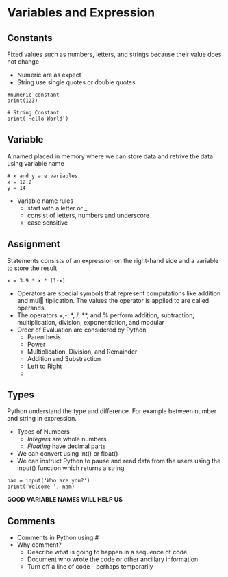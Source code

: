 # Variables and Expression



## Constants 
Fixed values such as numbers, letters, and strings because their value does not change
- Numeric are as expect
- String use single quotes or double quotes

```
#numeric constant
print(123) 

# String Constant
print('Hello World')
```

## Variable
A named placed in memory where we can store data and retrive the data using variable name

```
# x and y are variables
x = 12.2
y = 14
```

- Variable name rules
  - start with a letter or _
  - consist of letters, numbers and underscore
  - case sensitive


## Assignment 
Statements consists of an expression on the right-hand side and a variable to store the result

```
x = 3.9 * x * (1-x)
```

- Operators are special symbols that represent computations like addition and mul
tiplication. The values the operator is applied to are called operands.
- The operators +,-, *, /, **, and % perform addition, subtraction, multiplication,
division, exponentiation, and modular
- Order of Evaluation are considered by Python
  - Parenthesis
  - Power
  - Multiplication, Division, and Remainder
  - Addition and Substraction
  - Left to Right
  - 
## Types
Python understand the type and difference. For example between number and string in expression.
- Types of Numbers
  - *Integers* are whole numbers
  - *Floating* have decimal parts
- We can convert using int() or float()
- We can instruct Python to pause and read data from the users using the input() function which returns a string
```
nam = input('Who are you?')
print('Welcome ', nam)
```

**GOOD VARIABLE NAMES WILL HELP US**

## Comments
- Comments in Python using #
- Why comment?
  - Describe what is going to happen in a sequence of code
  - Document who wrote the code or other ancillary information
  - Turn off a line of code - perhaps temporarily

